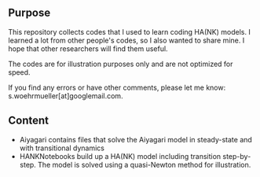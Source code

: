 ## Purpose
This repository collects codes that I used to learn coding HA(NK) models. I learned a lot from other people's codes, so I also wanted to share mine. 
I hope that other researchers will find them useful.  

The codes are for illustration purposes only and are not optimized for speed. 

If you find any errors or have other comments, please let me know: s.woehrmueller[at]googlemail.com. 

## Content
- Aiyagari contains files that solve the Aiyagari model in steady-state and with transitional dynamics
- HANKNotebooks build up a HA(NK) model including transition step-by-step. The model is solved using a quasi-Newton method for illustration. 

